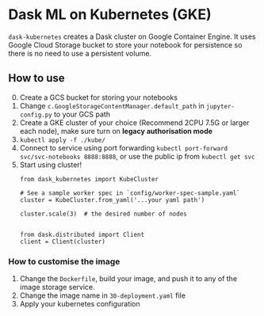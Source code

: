 # Dask ML on Kubernetes (GKE)

`dask-kubernetes` creates a Dask cluster on Google Container Engine.
It uses Google Cloud Storage bucket to store your notebook for persistence so there is no need to use a persistent volume.

## How to use

0. Create a GCS bucket for storing your notebooks
1. Change `c.GoogleStorageContentManager.default_path` in `jupyter-config.py` to your GCS path
3. Create a GKE cluster of your choice (Recommend 2CPU 7.5G or larger each node), make sure turn on **legacy authorisation mode**
4. `kubectl apply -f ./kube/`
5. Connect to service using port forwarding `kubectl port-forward svc/svc-notebooks 8888:8888`, or use the public ip from `kubectl get svc`
6. Start using cluster!
    ```
    from dask_kubernetes import KubeCluster
    
    # See a sample worker spec in `config/worker-spec-sample.yaml`
    cluster = KubeCluster.from_yaml('...your yaml path')
    
    cluster.scale(3)  # the desired number of nodes
    
    
    from dask.distributed import Client
    client = Client(cluster)
    ```
    
### How to customise the image

1. Change the `Dockerfile`, build your image, and push it to any of the image storage service.
2. Change the image name in `30-deployment.yaml` file
3. Apply your kubernetes configuration